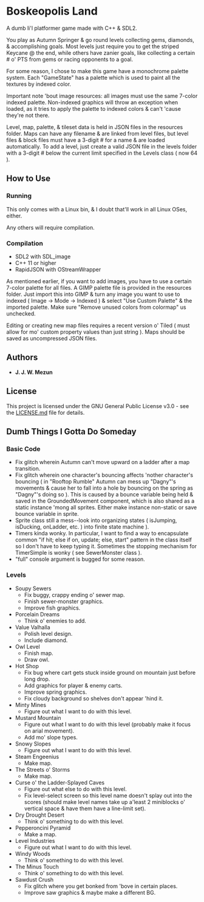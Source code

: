 # Boskeopolis Land

A dumb li'l platformer game made with C++ & SDL2.

You play as Autumn Springer & go round levels collecting gems, diamonds, & accomplishing goals. Most levels just require you to get the striped Keycane @ the end, while others have zanier goals, like collecting a certain # o' PTS from gems or racing opponents to a goal.

For some reason, I chose to make this game have a monochrome palette system. Each "GameState" has a palette which is used to paint all the textures by indexed color.

Important note 'bout image resources: all images must use the same 7-color indexed palette. Non-indexed graphics will throw an exception when loaded, as it tries to apply the palette to indexed colors & can't 'cause they're not there.

Level, map, palette, & tileset data is held in JSON files in the resources folder. Maps can have any filename & are linked from level files, but level files & block files must have a 3-digit # for a name & are loaded automatically. To add a level, just create a valid JSON file in the levels folder with a 3-digit # below the current limit specified in the Levels class ( now 64 ).

## How to Use

### Running

This only comes with a Linux bin, & I doubt that'll work in all Linux OSes, either.

Any others will require compilation.

### Compilation

* SDL2 with SDL_image
* C++ 11 or higher
* RapidJSON with OStreamWrapper

As mentioned earlier, if you want to add images, you have to use a certain 7-color palette for all files. A GIMP palette file is provided in the resources folder. Just import this into GIMP & turn any image you want to use to indexed ( Image -> Mode -> Indexed ) & select "Use Custom Palette" & the imported palette. Make sure "Remove unused colors from colormap" us unchecked.

Editing or creating new map files requires a recent version o' Tiled ( must allow for mo' custom property values than just string ). Maps should be saved as uncompressed JSON files.

## Authors

* **J. J. W. Mezun**

## License

This project is licensed under the GNU General Public License v3.0 - see the [LICENSE.md](LICENSE.md) file for details.

## Dumb Things I Gotta Do Someday

### Basic Code
* Fix glitch wherein Autumn can't move upward on a ladder after a map transition.
* Fix glitch wherein one character's bouncing affects 'nother character's bouncing ( in "Rooftop Rumble" Autumn can mess up "Dagny"'s movements & cause her to fall into a hole by bouncing on the spring as "Dagny"'s doing so ). This is caused by a bounce variable being held & saved in the GroundedMovement component, which is also shared as a static instance 'mong all sprites. Either make instance non-static or save bounce variable in sprite.
* Sprite class still a mess--look into organizing states ( isJumping, isDucking, onLadder, etc. ) into finite state machine ).
* Timers kinda wonky. In particular, I want to find a way to encapsulate common "if hit; else if on, update; else, start" pattern in the class itself so I don't have to keep typing it. Sometimes the stopping mechanism for TimerSimple is wonky ( see SewerMonster class ).
* "full" console argument is bugged for some reason.


### Levels
* Soupy Sewers
	* Fix buggy, crappy ending o' sewer map.
	* Finish sewer-monster graphics.
	* Improve fish graphics.
* Porcelain Dreams
	* Think o' enemies to add.
* Value Valhalla
	* Polish level design.
	* Include diamond.
* Owl Level
	* Finish map.
	* Draw owl.
* Hot Shop
	* Fix bug where cart gets stuck inside ground on mountain just before long drop.
	* Add graphics for player & enemy carts.
	* Improve spring graphics.
	* Fix cloudy background so shelves don't appear 'hind it.
* Minty Mines
	* Figure out what I want to do with this level.
* Mustard Mountain
	* Figure out what I want to do with this level (probably make it focus on arial movement).
	* Add mo' slope types.
* Snowy Slopes
	* Figure out what I want to do with this level.
* Steam Engeenius
	* Make map.
* The Streets o' Storms
	* Make map.
* Curse o' the Ladder-Splayed Caves
	* Figure out what else to do with this level.
	* Fix level-select screen so this level name doesn't splay out into the scores (should make level names take up a'least 2 miniblocks o' vertical space & have them have a line-limit set).
* Dry Drought Desert
	* Think o' something to do with this level.
* Pepperoncini Pyramid
	* Make a map.
* Level Industries
	* Figure out what I want to do with this level.
* Windy Woods
	* Think o' something to do with this level.
* The Minus Touch
	* Think o' something to do with this level.
* Sawdust Crush
	* Fix glitch where you get bonked from 'bove in certain places.
	* Improve saw graphics & maybe make a different BG.